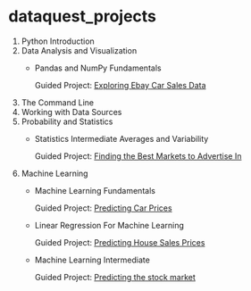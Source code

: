 # dataquest_projects

1. Python Introduction
2. Data Analysis and Visualization
   - Pandas and NumPy Fundamentals
   
     Guided Project: [Exploring Ebay Car Sales Data](https://github.com/zhao365/dataquest_projects/blob/master/Exploring%20Ebay%20Car%20Sales%20Data/Exploring%20Ebay%20Car%20Sales%20Data.ipynb)
3. The Command Line
4. Working with Data Sources
5. Probability and Statistics
    - Statistics Intermediate Averages and Variability

      Guided Project: [Finding the Best Markets to Advertise In](https://github.com/zhao365/dataquest_projects/blob/master/Finding%20the%20Best%20Markets%20to%20Advertise%20In/Finding%20the%20Best%20Markets%20to%20Advertise%20In.ipynb)
6. Machine Learning
   - Machine Learning Fundamentals

     Guided Project: [Predicting Car Prices](https://github.com/zhao365/dataquest_projects/blob/master/Predicting%20Car%20Prices/Predicting%20Car%20Price.ipynb)
     
   - Linear Regression For Machine Learning
    
     Guided Project: [Predicting House Sales Prices](https://github.com/zhao365/dataquest_projects/blob/master/Predicting%20House%20Sale%20Prices/Predicting%20House%20Sale%20Prices.ipynb)
     
   - Machine Learning Intermediate
   
     Guided Project: [Predicting the stock market](https://github.com/zhao365/dataquest_projects/blob/master/Predicting%20the%20stock%20market/predict.py)
